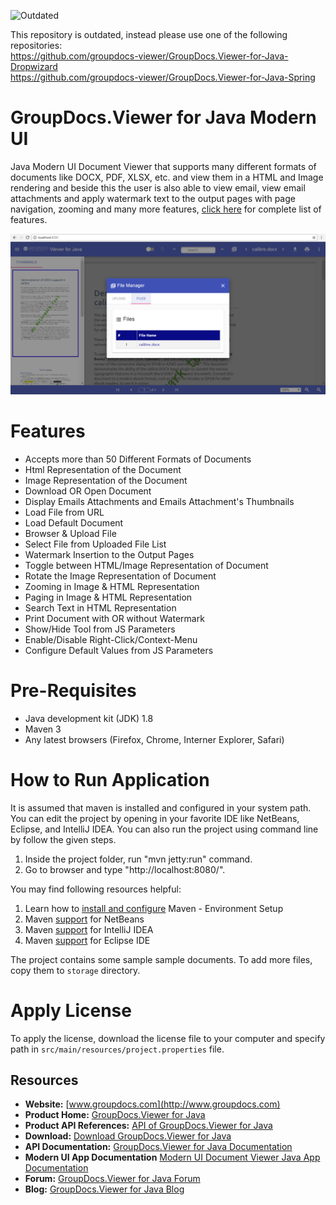 ![Outdated](http://alexbobkov.com/resources/image/outdated.png)
  
This repository is outdated, instead please use one of the following repositories:  
https://github.com/groupdocs-viewer/GroupDocs.Viewer-for-Java-Dropwizard  
https://github.com/groupdocs-viewer/GroupDocs.Viewer-for-Java-Spring


# GroupDocs.Viewer for Java Modern UI

Java Modern UI Document Viewer that supports many different formats of documents like DOCX, PDF, XLSX, etc. and view them in a HTML and Image rendering and beside this the user is also able to view email, view email attachments and apply watermark text to the output pages with page navigation, zooming and many more features, [click here](https://docs.groupdocs.com/display/viewerjava/Introduction+-+GroupDocs.Viewer+for+Java+Modern+UI#Introduction-GroupDocs.ViewerforJavaModernUI-Features) for complete list of features. 

![GroupDocs.Viewer Modern UI](https://github.com/groupdocs-viewer/GroupDocs.Viewer-for-Java-App/blob/master/GroupDocs-Document-Viewer-Java-Screenshot.png)

# Features
+ Accepts more than 50 Different Formats of Documents
+ Html Representation of the Document
+ Image Representation of the Document
+ Download OR Open Document
+ Display Emails Attachments and Emails Attachment's Thumbnails
+ Load File from URL
+ Load Default Document
+ Browser & Upload File
+ Select File from Uploaded File List
+ Watermark Insertion to the Output Pages
+ Toggle between HTML/Image Representation of Document
+ Rotate the Image Representation of Document
+ Zooming in Image & HTML Representation
+ Paging in Image & HTML Representation
+ Search Text in HTML Representation
+ Print Document with OR without Watermark
+ Show/Hide Tool from JS Parameters
+ Enable/Disable Right-Click/Context-Menu
+ Configure Default Values from JS Parameters
  
# Pre-Requisites

* Java development kit (JDK) 1.8
* Maven 3
* Any latest browsers (Firefox, Chrome, Interner Explorer, Safari)

# How to Run Application

It is assumed that maven is installed and configured in your system path. You can edit the project by opening in your favorite IDE like NetBeans, Eclipse, and IntelliJ IDEA. You can also run the project using command line by follow the given steps.

1. Inside the project folder, run "mvn jetty:run" command.
1. Go to browser and type "http://localhost:8080/".

You may find following resources helpful:

1. Learn how to <a href="http://www.tutorialspoint.com/maven/maven_environment_setup.htm">install and configure</a> Maven - Environment Setup
1. Maven <a href="http://www.tutorialspoint.com/maven/maven_netbeans.htm">support</a> for NetBeans
1. Maven <a href="http://www.tutorialspoint.com/maven/maven_intellij_idea.htm">support</a> for IntelliJ IDEA
1. Maven <a href="http://www.tutorialspoint.com/maven/maven_eclispe_ide.htm">support</a> for Eclipse IDE

The project contains some sample sample documents. To add more files, copy them to `storage` directory.

# Apply License

To apply the license, download the license file to your computer and specify path in `src/main/resources/project.properties` file.

## Resources

+ **Website:** [www.groupdocs.com](http://www.groupdocs.com)
+ **Product Home:** [GroupDocs.Viewer for Java](https://products.groupdocs.com/viewer/java)
+ **Product API References:** [API of GroupDocs.Viewer for Java](https://apireference.groupdocs.com/java/viewer)
+ **Download:** [Download GroupDocs.Viewer for Java](http://downloads.groupdocs.com/viewer/java)
+ **API Documentation:** [GroupDocs.Viewer for Java Documentation](https://docs.groupdocs.com/display/viewerjava/Home)
+ **Modern UI App Documentation** [Modern UI Document Viewer Java App Documentation](https://docs.groupdocs.com/display/viewerjava/GroupDocs.Viewer+for+Java+-+Modern+UI)
+ **Forum:** [GroupDocs.Viewer for Java Forum](https://forum.groupdocs.com/c/viewer)
+ **Blog:** [GroupDocs.Viewer for Java Blog](https://blog.groupdocs.com/category/groupdocs-viewer-product-family/)
